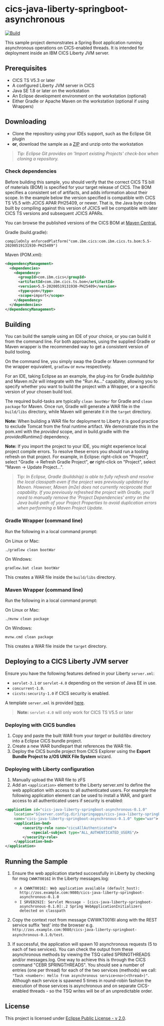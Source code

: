 # cics-java-liberty-springboot-asynchronous
[![Build](https://github.com/SoftlySplinter/cics-java-liberty-springboot-asynchronous/actions/workflows/java.yaml/badge.svg)](https://github.com/SoftlySplinter/cics-java-liberty-springboot-asynchronous/actions/workflows/java.yaml)

This sample project demonstrates a Spring Boot application running asynchronous operations on CICS-enabled threads. It is intended for deployment inside an IBM CICS Liberty JVM server.

## Prerequisites

  - CICS TS V5.3 or later
  - A configured Liberty JVM server in CICS
  - Java SE 1.8 or later on the workstation
  - An Eclipse development environment on the workstation (optional)
  - Either Gradle or Apache Maven on the workstation (optional if using Wrappers)

## Downloading

- Clone the repository using your IDEs support, such as the Eclipse Git plugin
- **or**, download the sample as a [ZIP](https://github.com/cicsdev/cics-java-liberty-springboot-asynchronous/archive/main.zip) and unzip onto the workstation

>*Tip: Eclipse Git provides an 'Import existing Projects' check-box when cloning a repository.*

### Check dependencies
 
Before building this sample, you should verify that the correct CICS TS bill of materials (BOM) is specified for your target release of CICS. The BOM specifies a consistent set of artifacts, and adds information about their scope. In the example below the version specified is compatible with CICS TS V5.5 with JCICS APAR PH25409, or newer. That is, the Java byte codes built by compiling against this version of JCICS will be compatible with later CICS TS versions and subsequent JCICS APARs.

You can browse the published versions of the CICS BOM at [Maven Central.](https://mvnrepository.com/artifact/com.ibm.cics/com.ibm.cics.ts.bom)
 
Gradle (build.gradle):

`compileOnly enforcedPlatform("com.ibm.cics:com.ibm.cics.ts.bom:5.5-20200519131930-PH25409")`

Maven (POM.xml):

```xml
<dependencyManagement>
  <dependencies>
    <dependency>
      <groupId>com.ibm.cics</groupId>
      <artifactId>com.ibm.cics.ts.bom</artifactId>
      <version>5.5-20200519131930-PH25409</version>
      <type>pom</type>
      <scope>import</scope>
    </dependency>
  </dependencies>
</dependencyManagement>
```

## Building 

You can build the sample using an IDE of your choice, or you can build it from the command line. For both approaches, using the supplied Gradle or Maven wrapper is the recommended way to get a consistent version of build tooling.

On the command line, you simply swap the Gradle or Maven command for the wrapper equivalent, `gradlew` or `mvnw` respectively.
  
For an IDE, taking Eclipse as an example, the plug-ins for Gradle *buildship* and Maven *m2e* will integrate with the "Run As..." capability, allowing you to specify whether you want to build the project with a Wrapper, or a specific version of your chosen build tool.

The required build-tasks are typically `clean bootWar` for Gradle and `clean package` for Maven. Once run, Gradle will generate a WAR file in the `build/libs` directory, while Maven will generate it in the `target` directory.

**Note:** When building a WAR file for deployment to Liberty it is good practice to exclude Tomcat from the final runtime artifact. We demonstrate this in the pom.xml with the *provided* scope, and in build.gradle with the *providedRuntime()* dependency.

**Note:** If you import the project to your IDE, you might experience local project compile errors. To resolve these errors you should run a tooling refresh on that project. For example, in Eclipse: right-click on "Project", select "Gradle -> Refresh Gradle Project", **or** right-click on "Project", select "Maven -> Update Project...".

>Tip: *In Eclipse, Gradle (buildship) is able to fully refresh and resolve the local classpath even if the project was previously updated by Maven. However, Maven (m2e) does not currently reciprocate that capability. If you previously refreshed the project with Gradle, you'll need to manually remove the 'Project Dependencies' entry on the Java build-path of your Project Properties to avoid duplication errors when performing a Maven Project Update.*

### Gradle Wrapper (command line)

Run the following in a local command prompt:

On Linux or Mac:

```shell
./gradlew clean bootWar
```

On Windows:

```shell
gradlew.bat clean bootWar
```

This creates a WAR file inside the `build/libs` directory.

### Maven Wrapper (command line)

Run the following in a local command prompt:

On Linux or Mac:

```shell
./mvnw clean package
```

On Windows:

```shell
mvnw.cmd clean package
```

This creates a WAR file inside the `target` directory.

## Deploying to a CICS Liberty JVM server
Ensure you have the following features defined in your Liberty `server.xml`:

- `servlet-3.1` or `servlet-4.0` depending on the version of Java EE in use.
- `concurrent-1.0`. 
- `cicsts:security-1.0` if CICS security is enabled.
  
A template `server.xml` is provided [here](./etc/config/liberty/server.xml).

> **Note:** `servlet-4.0` will only work for CICS TS V5.5 or later
    
### Deploying with CICS bundles
1. Copy and paste the built WAR from your *target* or *build/libs* directory into a Eclipse CICS bundle project.
2. Create a new WAR bundlepart that references the WAR file.
3. Deploy the CICS bundle project from CICS Explorer using the **Export Bundle Project to z/OS UNIX File System** wizard.

### Deploying with Liberty configuration
1. Manually upload the WAR file to zFS 
2. Add an `<application>` element to the Liberty server.xml to define the web application with access to all authenticated users. For example the following application element can be used to install a WAR, and grant access to all authenticated users if security is enabled:

  ```xml
  <application id="cics-java-liberty-springboot-asynchronous-0.1.0"
      location="${server.config.dir}/springapps/cics-java-liberty-springboot-asynchronous-0.1.0.war"
      name="cics-java-liberty-springboot-asynchronous-0.1.0" type="war">
      <application-bnd>
          <security-role name="cicsAllAuthenticated">
              <special-subject type="ALL_AUTHENTICATED_USERS"/>
          </security-role>
      </application-bnd>
  </application>
  ```

## Running the Sample
1. Ensure the web application started successfully in Liberty by checking for msg `CWWKT0016I` in the Liberty messages.log:
   - `A CWWKT0016I: Web application available (default_host): http://zos.example.com:9080/cics-java-liberty-springboot-asynchronous-0.1.0`
   - `I SRVE0292I: Servlet Message - [cics-java-liberty-springboot-asynchronous-0.1.0]:.2 Spring WebApplicationInitializers detected on classpath`

2. Copy the context root from message CWWKT0016I along with the REST service suffix 'test' into the browser e.g. `http://zos.example.com:9080/cics-java-liberty-springboot-asynchronous-0.1.0/test`.

3. If successful, the application will spawn 10 asynchronous requests (5 to each of two services). You can check the output from these asynchronous methods by viewing the TSQ called SPRINGTHREADS and/or messages.log. One way to achieve this is through the CICS command "CEBR SPRINGTHREADS".
   You should see a number of entries (one per thread) for each of the two services (methods) we call: `"Task <number>: Hello from asynchronous service<no>(<thread>)"`. Although each service is spawned 5 times in round-robin fashion the execution of those services is asynchronous and on separate CICS-enabled threads - so the TSQ writes will be of an unpredictable order.

## License

This project is licensed under [Eclipse Public License - v 2.0](LICENSE). 
